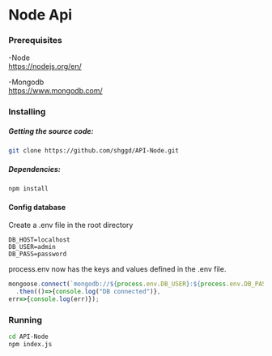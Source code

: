 # Node Api


### Prerequisites

-Node  
https://nodejs.org/en/

-Mongodb  
https://www.mongodb.com/

 ### Installing
 ##### Getting the source code:
  ```bash
git clone https://github.com/shggd/API-Node.git
```

##### Dependencies:
```bash
npm install
```

#### Config database
Create a .env file in the root directory
```
DB_HOST=localhost
DB_USER=admin
DB_PASS=password
```

process.env now has the keys and values defined in the .env file.
```javascript
mongoose.connect(`mongodb://${process.env.DB_USER}:${process.env.DB_PASS}${process.env.DB_HOST}`,{useMongoClient:true})
  .then(()=>{console.log("DB connected")},
err=>{console.log(err)});
```
### Running
```bash
cd API-Node
npm index.js
```
